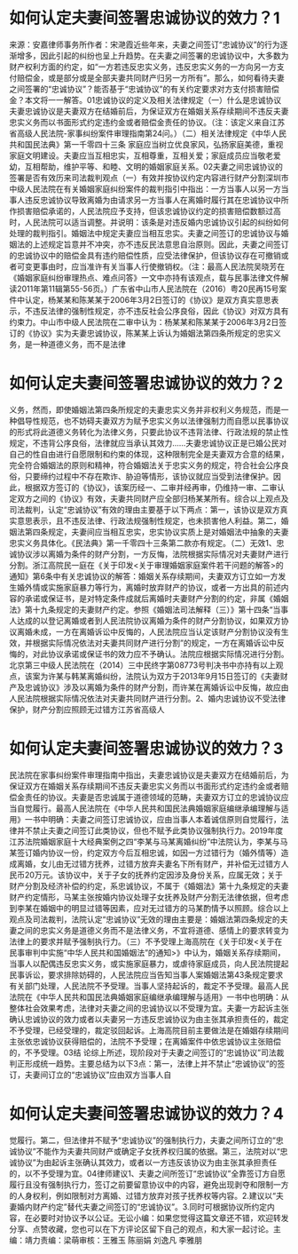 # 如何认定夫妻间签署忠诚协议的效力？1

来源：安嘉律师事务所作者：宋滟霞近些年来，夫妻之间签订“忠诚协议”的行为逐渐增多，因此引起的纠纷也呈上升趋势。在夫妻之间签署的忠诚协议中，大多数为财产权利方面的约定，如“一方若违反忠实义务，违反忠实义务的一方向另一方支付赔偿金，或是部分或是全部夫妻共同财产归另一方所有”。那么，如何看待夫妻之间签署的“忠诚协议”？能否基于“忠诚协议”的有关约定要求对方支付损害赔偿金？本文将一一解答。01忠诚协议的定义及相关法律规定（一）什么是忠诚协议夫妻忠诚协议是夫妻双方在结婚前后，为保证双方在婚姻关系存续期间不违反夫妻忠实义务而以书面形式约定违约金或者赔偿金责任的协议。（注：该定义来自江苏省高级人民法院-家事纠纷案件审理指南第24问。）（二）相关法律规定《中华人民共和国民法典》第一千零四十三条 家庭应当树立优良家风，弘扬家庭美德，重视家庭文明建设。夫妻应当互相忠实，互相尊重，互相关爱；家庭成员应当敬老爱幼，互相帮助，维护平等、和睦、文明的婚姻家庭关系。02夫妻之间忠诚协议的签署是否有效历来司法裁判观点（一）有效并按协议约定内容进行财产分割深圳市中级人民法院在有关婚姻家庭纠纷案件的裁判指引中指出：一方当事人以另一方当事人违反忠诚协议导致离婚为由请求另一方当事人在离婚时履行其在忠诚协议中所作损害赔偿承诺的，人民法院应予支持，但该忠诚协议约定的损害赔偿数额过高时，人民法院可以适当调整。并说明：该条是对违反婚内忠诚协议引起的纠纷如何处理的裁判指引。婚姻法中规定夫妻应当相互忠实。夫妻之间签订的忠诚协议与婚姻法的上述规定旨意并不冲突，亦不违反民法意思自治原则。因此，夫妻之间签订的忠诚协议中的赔偿金具有违约赔偿性质，应受法律保护，但该协议存在可撤销或者可变更事由时，应当准许有关当事人行使撤销权。（注：最高人民法院吴晓芳在《婚姻家庭纠纷审理热点、难点问答》一文中亦持有该观点，载与民事法律文件解读2011年第11辑第55-56页。）广东省中山市人民法院在（2016）粤20民再15号案件中认定，杨某某和陈某某于2006年3月2日签订的《协议》是双方真实意思表示，不违反法律的强制性规定，亦不违反社会公序良俗，因此《协议》对双方具有约束力。中山市中级人民法院在二审中认为：杨某某和陈某某于2006年3月2日签订的《协议》实为夫妻忠诚协议，陈某某上诉认为婚姻法第四条所规定的忠实义务，是一种道德义务，而不是法律

# 如何认定夫妻间签署忠诚协议的效力？2

义务，然而，即使婚姻法第四条所规定的夫妻忠实义务并非权利义务规范，而是一种倡导性规范，也不妨碍夫妻双方为赋予忠实义务以法律强制力而自愿以民事协议的形式将此道德义务转化为法律义务，只要此协议不违背法律、行政法规的禁止性规定，不违背公序良俗，法律就应当承认其效力……夫妻忠诚协议正是已婚公民对自己的性自由进行自愿限制和约束的体现，这种限制完全是夫妻双方合意的结果，完全符合婚姻法的原则和精神，符合婚姻法关于忠实义务的规定，符合社会公序良俗，只要缔约过程中不存在欺诈、胁迫等情形，该协议就应当受到法律保护。因此，根据双方签订的《协议》，该案历经一、二审并经再审，仍维持一审、二审认定双方之间的《协议》有效，夫妻共同财产应全部归杨某某所有。综合以上观点及司法裁判，认定“忠诚协议”有效的理由主要基于以下两点：第一，该协议是双方真实意思表示，且不违反法律、行政法规强制性规定，也未损害他人利益。第二，婚姻法第四条规定，夫妻间应当相互忠实，忠实协议实质上是对婚姻法中抽象的夫妻忠实义务具体化。《民法典》第一千零四十三条第二款亦有规定。（二）无效1、忠诚协议涉以离婚为条件的财产分割，一方反悔，法院根据实际情况对夫妻财产进行分割。浙江高院民一庭在《关于印发<关于审理婚姻家庭案件若干问题的解答>的通知》第6条中有关忠诚协议的解答：婚姻关系存续期间，夫妻双方订立如一方发生婚外情或实施家庭暴力等行为，离婚时放弃财产的协议，或者一方出具的前述内容的承诺或保证书，是对特定条件成就后离婚时夫妻财产分割的约定，非属《婚姻法》第十九条规定的夫妻财产约定。参照《婚姻法司法解释（三）》第十四条“当事人达成的以登记离婚或者到人民法院协议离婚为条件的财产分割协议，如果双方协议离婚未成，一方在离婚诉讼中反悔的，人民法院应当认定该财产分割协议没有生效，并根据实际情况依法对夫妻共同财产进行分割”的规定，一方在离婚诉讼中反悔的，对此协议承诺或保证书的效力应不予确认。法院应根据实际情况进行分割。北京第三中级人民法院在（2014）三中民终字第08773号判决书中亦持有以上观点，该案为许某与韩某离婚纠纷，法院认为双方于2013年9月15日签订的《夫妻财产及忠诚协议》涉及以离婚为条件的财产分割，而许某在离婚诉讼中反悔，故应由人民法院根据实际情况依法对夫妻共同财产进行分割。2、婚内忠诚协议不受法律保护，财产分割应照顾无过错方江苏省高级人

# 如何认定夫妻间签署忠诚协议的效力？3

民法院在家事纠纷案件审理指南中指出，夫妻忠诚协议是夫妻双方在结婚前后，为保证双方在婚姻关系存续期间不违反夫妻忠实义务而以书面形式约定违约金或者赔偿金责任的协议。夫妻是否忠诚属于道德领域的范畴，夫妻双方订立的忠诚协议应当自觉履行。最高人民法院在《中华人民共和国民法典婚姻家庭编继承编理解与适用》一书中明确：夫妻之间签订忠诚协议，应由当事人本着诚信原则自觉履行，法律并不禁止夫妻之间签订此类协议，但也不赋予此类协议强制执行力。2019年度江苏法院婚姻家庭十大经典案例之四“李某与马某离婚纠纷”中法院认为，李某与马某签订婚内协议一份，约定双方今后互相忠诚，如因一方过错行为（婚外情等）造成离婚，女儿由无过错方抚养，过错方放弃夫妻名下所有财产，并补偿无过错方人民币20万元。该协议中，关于子女的抚养约定因涉及身份关系，应属无效；关于财产分割及经济补偿的约定，系忠诚协议，不属于《婚姻法》第十九条规定的夫妻财产约定情形，马某主张按婚内协议处理子女抚养及财产分割无法律依据，但考虑到李某在婚姻中的明显过错等因素，应对无过错方的马某酌情予以照顾。综合以上观点及司法裁判，法院认定“忠诚协议”无效的理由主要是：婚姻法第四条规定的夫妻之间的忠实义务是道德义务而不是法律义务，不宜将道德、感情上的要求转变为法律上的要求并赋予强制执行力。（三）不予受理上海高院在《关于印发<关于在民事审判中实施“中华人民共和国婚姻法”的通知>》中认为，婚姻关系存续期间，当事人以配偶违反忠实义务，或实施家庭暴力，或虐待家庭成员，向人民法院提起民事诉讼，要求排除妨碍的，人民法院应当告知当事人案婚姻法第43条规定要求有关部门处理，人民法院不予受理。当事人坚持起诉的，裁定不予受理。最高人民法院在《中华人民共和国民法典婚姻家庭编继承编理解与适用》一书中也明确：从整体社会效果考虑，法律对夫妻之间的忠诚协议以不受理为宜。夫妻一方起诉主张确认忠诚协议的效力或者以夫妻另一方违反忠诚协议为由主张其承担责任的，裁定不予受理，已经受理的，裁定驳回起诉。上海高院目前主要做法是在婚姻存续期间主张依忠诚协议获得赔偿的，法院不予受理；在离婚案件中依忠诚协议主张赔偿的，不予受理。03结 论综上所述，现阶段对于夫妻之间签订的“忠诚协议”司法裁判正形成统一趋势。主要总结为以下3点：第一，法律上并不禁止“忠诚协议”的签订，夫妻间订立的“忠诚协议”应由双方当事人自

# 如何认定夫妻间签署忠诚协议的效力？4

觉履行。第二，但法律并不赋予“忠诚协议”的强制执行力，夫妻之间所订立的“忠诚协议”不能作为夫妻共同财产或确定子女抚养权归属的依据。第三，法院对以“忠诚协议”为由起诉主张确认其效力，或者以一方违反该协议为由主张其承担责任的，以不予受理为宜。04律师建议1、夫妻之间所签订“忠诚协议”全靠签订方自愿履行且没有强制执行力，签订之前要留意协议中的内容，避免出现剥夺和限制一方的人身权利，例如限制对方离婚、过错方放弃对孩子抚养权等内容。2.建议以“夫妻婚内财产约定”替代夫妻之间签订的“忠诚协议”。3.同时可根据协议所约定内容，在必要时对协议予以公证。无讼小编：如果您觉得这篇文章还不错，欢迎转发分享、点赞收藏，您也可以在下方评论区留下自己的观点，和大家一起讨论。主编：靖力责编：梁萌审核：王雅玉 陈丽娟 刘逸凡 李雅朋

